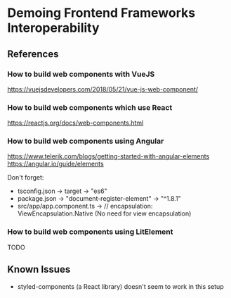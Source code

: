 # Demoing Frontend Frameworks Interoperability

## References

### How to build web components with VueJS
https://vuejsdevelopers.com/2018/05/21/vue-js-web-component/

### How to build web components which use React
https://reactjs.org/docs/web-components.html

### How to build web components using Angular
https://www.telerik.com/blogs/getting-started-with-angular-elements
https://angular.io/guide/elements

Don't forget:
* tsconfig.json -> target -> "es6"
* package.json -> "document-register-element" -> "^1.8.1"
* src/app/app.component.ts -> // encapsulation: ViewEncapsulation.Native (No need for view encapsulation)

### How to build web components using LitElement
TODO

## Known Issues
* styled-components (a React library) doesn't seem to work in this setup